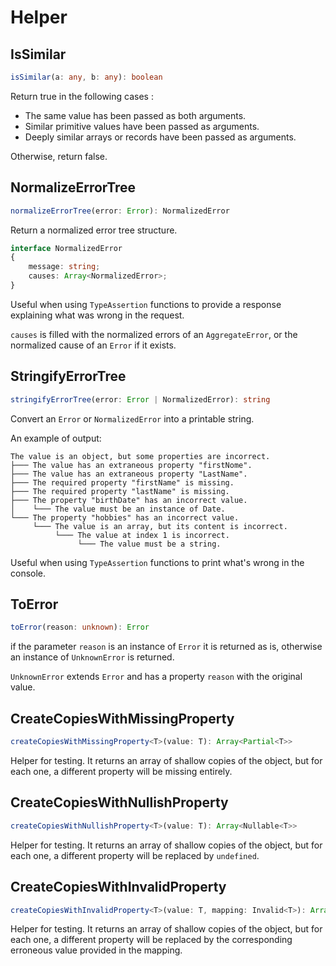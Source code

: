 # Helper

## IsSimilar

```ts
isSimilar(a: any, b: any): boolean
```

Return true in the following cases :

- The same value has been passed as both arguments.
- Similar primitive values have been passed as arguments.
- Deeply similar arrays or records have been passed as arguments.

Otherwise, return false.

## NormalizeErrorTree

```ts
normalizeErrorTree(error: Error): NormalizedError
```

Return a normalized error tree structure.

```ts
interface NormalizedError
{
	message: string;
	causes: Array<NormalizedError>;
}
```

Useful when using `TypeAssertion` functions to provide a response explaining what was wrong in the request.

`causes` is filled with the normalized errors of an `AggregateError`, or the normalized cause of an `Error` if it exists.

## StringifyErrorTree

```ts
stringifyErrorTree(error: Error | NormalizedError): string
```

Convert an `Error` or `NormalizedError` into a printable string.

An example of output:

```
The value is an object, but some properties are incorrect.
├─── The value has an extraneous property "firstNome".
├─── The value has an extraneous property "LastName".
├─── The required property "firstName" is missing.
├─── The required property "lastName" is missing.
├─── The property "birthDate" has an incorrect value.
│    └─── The value must be an instance of Date.
└─── The property "hobbies" has an incorrect value.
     └─── The value is an array, but its content is incorrect.
          └─── The value at index 1 is incorrect.
               └─── The value must be a string.
```

Useful when using `TypeAssertion` functions to print what's wrong in the console.

## ToError

```ts
toError(reason: unknown): Error
```

if the parameter `reason` is an instance of `Error` it is returned as is,
otherwise an instance of `UnknownError` is returned.

`UnknownError` extends `Error` and has a property `reason` with the original value.

## CreateCopiesWithMissingProperty

```ts
createCopiesWithMissingProperty<T>(value: T): Array<Partial<T>>
```

Helper for testing. It returns an array of shallow copies of the object, but for each one, a different property will be missing entirely.

## CreateCopiesWithNullishProperty

```ts
createCopiesWithNullishProperty<T>(value: T): Array<Nullable<T>>
```

Helper for testing. It returns an array of shallow copies of the object, but for each one, a different property will be replaced by `undefined`.

## CreateCopiesWithInvalidProperty

```ts
createCopiesWithInvalidProperty<T>(value: T, mapping: Invalid<T>): Array<Invalid<T>>
```

Helper for testing. It returns an array of shallow copies of the object, but for each one, a different property will be replaced by the corresponding erroneous value provided in the mapping.

